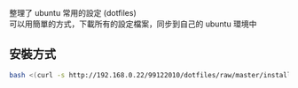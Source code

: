 
整理了 ubuntu 常用的設定 (dotfiles)  
可以用簡單的方式，下載所有的設定檔案，同步到自己的 ubuntu 環境中  

## 安裝方式

```bash
bash <(curl -s http://192.168.0.22/99122010/dotfiles/raw/master/install.sh)
```